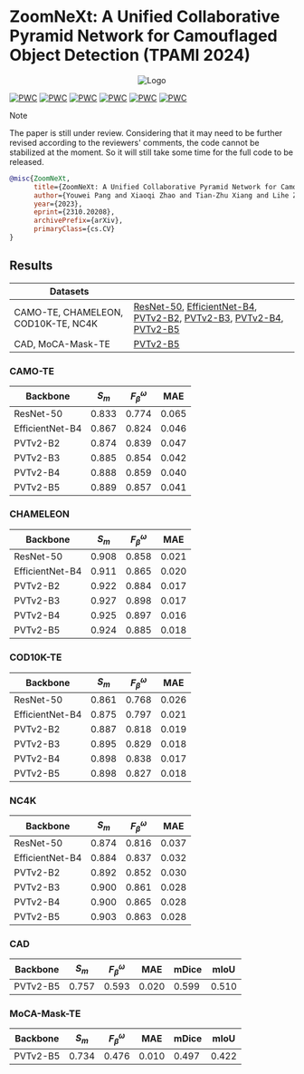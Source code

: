 # ZoomNeXt: A Unified Collaborative Pyramid Network for Camouflaged Object Detection (TPAMI 2024)

<div align="center">
  <img src="https://github.com/lartpang/ZoomNeXt/assets/26847524/f43f773b-a81f-4c64-a809-9764b53dd52c" alt="Logo">
</div>

[![PWC](https://img.shields.io/endpoint.svg?url=https://paperswithcode.com/badge/zoomnext-a-unified-collaborative-pyramid/camouflaged-object-segmentation-on-camo)](https://paperswithcode.com/sota/camouflaged-object-segmentation-on-camo?p=zoomnext-a-unified-collaborative-pyramid) [![PWC](https://img.shields.io/endpoint.svg?url=https://paperswithcode.com/badge/zoomnext-a-unified-collaborative-pyramid/camouflaged-object-segmentation-on-chameleon)](https://paperswithcode.com/sota/camouflaged-object-segmentation-on-chameleon?p=zoomnext-a-unified-collaborative-pyramid) [![PWC](https://img.shields.io/endpoint.svg?url=https://paperswithcode.com/badge/zoomnext-a-unified-collaborative-pyramid/camouflaged-object-segmentation-on-cod)](https://paperswithcode.com/sota/camouflaged-object-segmentation-on-cod?p=zoomnext-a-unified-collaborative-pyramid) [![PWC](https://img.shields.io/endpoint.svg?url=https://paperswithcode.com/badge/zoomnext-a-unified-collaborative-pyramid/camouflaged-object-segmentation-on-nc4k)](https://paperswithcode.com/sota/camouflaged-object-segmentation-on-nc4k?p=zoomnext-a-unified-collaborative-pyramid) [![PWC](https://img.shields.io/endpoint.svg?url=https://paperswithcode.com/badge/zoomnext-a-unified-collaborative-pyramid/camouflaged-object-segmentation-on-moca-mask)](https://paperswithcode.com/sota/camouflaged-object-segmentation-on-moca-mask?p=zoomnext-a-unified-collaborative-pyramid) [![PWC](https://img.shields.io/endpoint.svg?url=https://paperswithcode.com/badge/zoomnext-a-unified-collaborative-pyramid/camouflaged-object-segmentation-on)](https://paperswithcode.com/sota/camouflaged-object-segmentation-on?p=zoomnext-a-unified-collaborative-pyramid)

> [!NOTE]  
> The paper is still under review.
> Considering that it may need to be further revised according to the reviewers' comments, the code cannot be stabilized at the moment.
> So it will still take some time for the full code to be released.

```bibtex
@misc{ZoomNeXt,
      title={ZoomNeXt: A Unified Collaborative Pyramid Network for Camouflaged Object Detection}, 
      author={Youwei Pang and Xiaoqi Zhao and Tian-Zhu Xiang and Lihe Zhang and Huchuan Lu},
      year={2023},
      eprint={2310.20208},
      archivePrefix={arXiv},
      primaryClass={cs.CV}
}
```

## Results

| Datasets                            |                                                                                                                                                                                                                                                                                                                                                                                                                                                                                                                                                                                                                                                          |
| ----------------------------------- | -------------------------------------------------------------------------------------------------------------------------------------------------------------------------------------------------------------------------------------------------------------------------------------------------------------------------------------------------------------------------------------------------------------------------------------------------------------------------------------------------------------------------------------------------------------------------------------------------------------------------------------------------------- |
| CAMO-TE, CHAMELEON, COD10K-TE, NC4K | [ResNet-50](https://github.com/lartpang/ZoomNeXt/releases/download/prediction-v0.1/zoomnext_res50.7z), [EfficientNet-B4](https://github.com/lartpang/ZoomNeXt/releases/download/prediction-v0.1/zoomnext_efficientb4.7z), [PVTv2-B2](https://github.com/lartpang/ZoomNeXt/releases/download/prediction-v0.1/zoomnext_pvtv2b2.7z), [PVTv2-B3](https://github.com/lartpang/ZoomNeXt/releases/download/prediction-v0.1/zoomnext_pvtv2b3.7z), [PVTv2-B4](https://github.com/lartpang/ZoomNeXt/releases/download/prediction-v0.1/zoomnext_pvtv2b4.7z), [PVTv2-B5](https://github.com/lartpang/ZoomNeXt/releases/download/prediction-v0.1/zoomnext_pvtv2b5.7z) |
| CAD, MoCA-Mask-TE                   | [PVTv2-B5](https://github.com/lartpang/ZoomNeXt/releases/download/prediction-v0.1/zoomnext_pvtv2b5_video.7z)                                                                                                                                                                                                                                                                                                                                                                                                                                                                                                                                                                                                     |

### CAMO-TE

| Backbone        | $S_m$ | $F^{\omega}_{\beta}$ | MAE   |
| --------------- | ----- | -------------------- | ----- |
| ResNet-50       | 0.833 | 0.774                | 0.065 |
| EfficientNet-B4 | 0.867 | 0.824                | 0.046 |
| PVTv2-B2        | 0.874 | 0.839                | 0.047 |
| PVTv2-B3        | 0.885 | 0.854                | 0.042 |
| PVTv2-B4        | 0.888 | 0.859                | 0.040 |
| PVTv2-B5        | 0.889 | 0.857                | 0.041 |

### CHAMELEON

| Backbone        | $S_m$ | $F^{\omega}_{\beta}$ | MAE   |
| --------------- | ----- | -------------------- | ----- |
| ResNet-50       | 0.908 | 0.858                | 0.021 |
| EfficientNet-B4 | 0.911 | 0.865                | 0.020 |
| PVTv2-B2        | 0.922 | 0.884                | 0.017 |
| PVTv2-B3        | 0.927 | 0.898                | 0.017 |
| PVTv2-B4        | 0.925 | 0.897                | 0.016 |
| PVTv2-B5        | 0.924 | 0.885                | 0.018 |

### COD10K-TE

| Backbone        | $S_m$ | $F^{\omega}_{\beta}$ | MAE   |
| --------------- | ----- | -------------------- | ----- |
| ResNet-50       | 0.861 | 0.768                | 0.026 |
| EfficientNet-B4 | 0.875 | 0.797                | 0.021 |
| PVTv2-B2        | 0.887 | 0.818                | 0.019 |
| PVTv2-B3        | 0.895 | 0.829                | 0.018 |
| PVTv2-B4        | 0.898 | 0.838                | 0.017 |
| PVTv2-B5        | 0.898 | 0.827                | 0.018 |

### NC4K

| Backbone        | $S_m$ | $F^{\omega}_{\beta}$ | MAE   |
| --------------- | ----- | -------------------- | ----- |
| ResNet-50       | 0.874 | 0.816                | 0.037 |
| EfficientNet-B4 | 0.884 | 0.837                | 0.032 |
| PVTv2-B2        | 0.892 | 0.852                | 0.030 |
| PVTv2-B3        | 0.900 | 0.861                | 0.028 |
| PVTv2-B4        | 0.900 | 0.865                | 0.028 |
| PVTv2-B5        | 0.903 | 0.863                | 0.028 |

### CAD

| Backbone | $S_m$ | $F^{\omega}_{\beta}$ | MAE   | mDice | mIoU  |
| -------- | ----- | -------------------- | ----- | ----- | ----- |
| PVTv2-B5 | 0.757 | 0.593                | 0.020 | 0.599 | 0.510 |

### MoCA-Mask-TE

| Backbone | $S_m$ | $F^{\omega}_{\beta}$ | MAE   | mDice | mIoU  |
| -------- | ----- | -------------------- | ----- | ----- | ----- |
| PVTv2-B5 | 0.734 | 0.476                | 0.010 | 0.497 | 0.422 |
